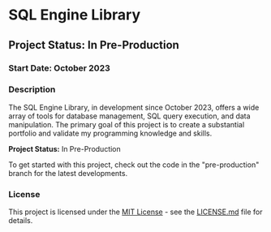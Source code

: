 # SQL Engine Library

## Project Status: In Pre-Production

### Start Date: October 2023

### Description

The SQL Engine Library, in development since October 2023, offers a wide array of tools for database management, SQL query execution, and data manipulation. The primary goal of this project is to create a substantial portfolio and validate my programming knowledge and skills.

**Project Status:** In Pre-Production

To get started with this project, check out the code in the "pre-production" branch for the latest developments.

### License

This project is licensed under the [MIT License](LICENSE) - see the [LICENSE.md](LICENSE) file for details.
